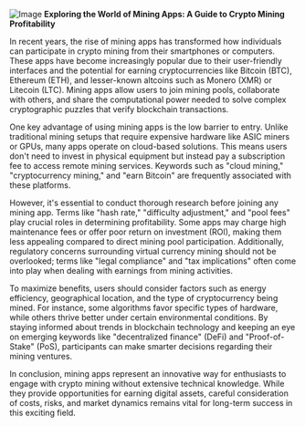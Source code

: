 
![Image](https://github.com/user-attachments/assets/31692037-0104-4703-abd1-696b6a7dd41b)
**Exploring the World of Mining Apps: A Guide to Crypto Mining Profitability**

In recent years, the rise of mining apps has transformed how individuals can participate in crypto mining from their smartphones or computers. These apps have become increasingly popular due to their user-friendly interfaces and the potential for earning cryptocurrencies like Bitcoin (BTC), Ethereum (ETH), and lesser-known altcoins such as Monero (XMR) or Litecoin (LTC). Mining apps allow users to join mining pools, collaborate with others, and share the computational power needed to solve complex cryptographic puzzles that verify blockchain transactions.

One key advantage of using mining apps is the low barrier to entry. Unlike traditional mining setups that require expensive hardware like ASIC miners or GPUs, many apps operate on cloud-based solutions. This means users don't need to invest in physical equipment but instead pay a subscription fee to access remote mining services. Keywords such as "cloud mining," "cryptocurrency mining," and "earn Bitcoin" are frequently associated with these platforms.

However, it's essential to conduct thorough research before joining any mining app. Terms like "hash rate," "difficulty adjustment," and "pool fees" play crucial roles in determining profitability. Some apps may charge high maintenance fees or offer poor return on investment (ROI), making them less appealing compared to direct mining pool participation. Additionally, regulatory concerns surrounding virtual currency mining should not be overlooked; terms like "legal compliance" and "tax implications" often come into play when dealing with earnings from mining activities.

To maximize benefits, users should consider factors such as energy efficiency, geographical location, and the type of cryptocurrency being mined. For instance, some algorithms favor specific types of hardware, while others thrive better under certain environmental conditions. By staying informed about trends in blockchain technology and keeping an eye on emerging keywords like "decentralized finance" (DeFi) and "Proof-of-Stake" (PoS), participants can make smarter decisions regarding their mining ventures.

In conclusion, mining apps represent an innovative way for enthusiasts to engage with crypto mining without extensive technical knowledge. While they provide opportunities for earning digital assets, careful consideration of costs, risks, and market dynamics remains vital for long-term success in this exciting field.